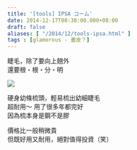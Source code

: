 ```yaml
---
title: '[tools] IPSA コーム'
date: 2014-12-17T08:30:00.000+08:00
draft: false
aliases: [ "/2014/12/tools-ipsa.html" ]
tags : [glamorous - 畫皮？]
---
```


睫毛，除了要向上翹外  
還要根・根・分・明  

[![](https://farm8.staticflickr.com/7473/15830152297_033895b1fb_z.jpg)](https://farm8.staticflickr.com/7473/15830152297_033895b1fb_z.jpg)

硬身幼條梳頭，輕易梳出幼細睫毛  
超耐用～ 用了很多年都完好  
因為梳本身是鋼不是膠  
  
價格比一般稍微貴  
但既好用又耐用，絕對值得投資（笑）